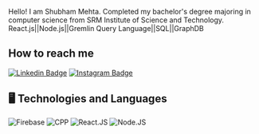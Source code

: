 Hello! 
I am Shubham Mehta. Completed my bachelor's degree majoring in computer science from SRM Institute of Science and Technology.
React.js||Node.js||Gremlin Query Language||SQL||GraphDB

 ## How to reach me

[![Linkedin Badge](https://img.shields.io/badge/-shubhammehta-blue?style=flat-square&logo=Linkedin&logoColor=white&link=https://www.linkedin.com/in/shubham-mehta-680674180/)](https://www.linkedin.com/in/shubham-mehta-680674180/)
[![Instagram Badge](https://img.shields.io/badge/-shubhammehta-purple?style=flat-square&logo=instagram&logoColor=white&link=https://www.instagram.com/shubham60mehta/)](https://www.instagram.com/shubham60mehta/)
   
   ## 🖥 Technologies and Languages
   
![Firebase](https://img.shields.io/badge/-Firebase-black?style=plastic&logo=firebase)
![CPP](https://img.shields.io/badge/-C++-black?style=plastic&logo=C)
![React.JS]([https://img.shields.io/badge/Angular-DD0031?style=for-the-badge&logo=angular&logoColor=white](https://img.shields.io/badge/-ReactJs-61DAFB?logo=react&logoColor=white&style=for-the-badge))
![Node.JS](https://img.shields.io/badge/Node.js-43853D?style=for-the-badge&logo=node.js&logoColor=white)
